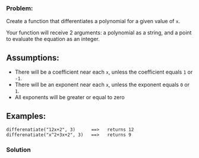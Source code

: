 ### Problem:
<p>Create a function that differentiates a polynomial for a given value of <code>x</code>.</p>
<p>Your function will receive 2 arguments: a polynomial as a string, and a point to evaluate the equation as an integer.</p>
<h2 id="assumptions">Assumptions:</h2>
<ul>
<li>There will be a coefficient near each <code>x</code>, unless the coefficient equals <code>1</code> or <code>-1</code>.</li>
<li>There will be an exponent near each <code>x</code>, unless the exponent equals <code>0</code> or <code>1</code>.</li>
<li>All exponents will be greater or equal to zero</li>
</ul>
<h2 id="examples">Examples:</h2>
<pre style="display: none;"><code class="language-python">differenatiate(&quot;12x+2&quot;, 3)      ==&gt;   returns 12
differenatiate(&quot;x^2+3x+2&quot;, 3)   ==&gt;   returns 9</code></pre>
<pre style="display: none;"><code class="language-ruby">differenatiate(<span class="hljs-string">&quot;12x+2&quot;</span>, <span class="hljs-number">3</span>)      ==&gt;   returns <span class="hljs-number">12</span>
differenatiate(<span class="hljs-string">&quot;x^2+3x+2&quot;</span>, <span class="hljs-number">3</span>)   ==&gt;   returns <span class="hljs-number">9</span></code></pre>
<pre><code class="language-javascript">differenatiate(<span class="hljs-string">&quot;12x+2&quot;</span>, <span class="hljs-number">3</span>)      ==&gt;   returns <span class="hljs-number">12</span>
differenatiate(<span class="hljs-string">&quot;x^2+3x+2&quot;</span>, <span class="hljs-number">3</span>)   ==&gt;   returns <span class="hljs-number">9</span></code></pre>
<pre style="display: none;"><code class="language-java">Equation.differenatiate(<span class="hljs-string">&quot;12x+2&quot;</span>, <span class="hljs-number">3</span>)      ==&gt;   <span class="hljs-number">12</span>
Equation.differenatiate(<span class="hljs-string">&quot;x^2+3x+2&quot;</span>, <span class="hljs-number">3</span>)   ==&gt;   <span class="hljs-number">9</span></code></pre>

### Solution